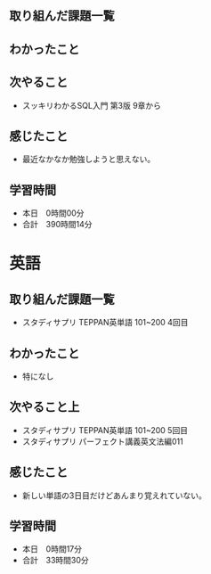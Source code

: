 ## 取り組んだ課題一覧

## わかったこと

## 次やること
- スッキリわかるSQL入門 第3版 9章から
## 感じたこと
- 最近なかなか勉強しようと思えない。
## 学習時間
- 本日　0時間00分
- 合計　390時間14分


# 英語
## 取り組んだ課題一覧
- スタディサプリ TEPPAN英単語 101~200 4回目
## わかったこと
- 特になし
## 次やること上
- スタディサプリ TEPPAN英単語 101~200 5回目
- スタディサプリ パーフェクト講義英文法編011
## 感じたこと
- 新しい単語の3日目だけどあんまり覚えれていない。
## 学習時間
- 本日　0時間17分
- 合計　33時間30分